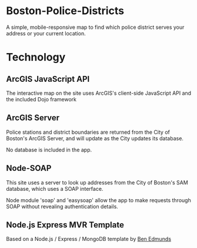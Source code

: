# Boston-Police-Districts

A simple, mobile-responsive map to find which police district serves your address or your current location.

# Technology

## ArcGIS JavaScript API

The interactive map on the site uses ArcGIS's client-side JavaScript API and the included Dojo framework

## ArcGIS Server

Police stations and district boundaries are returned from the City of Boston's ArcGIS Server, and will update as the City updates its database.

No database is included in the app.

## Node-SOAP

This site uses a server to look up addresses from the City of Boston's SAM database, which uses a SOAP interface.

Node module 'soap' and 'easysoap' allow the app to make requests through SOAP without revealing authentication details.

## Node.js Express MVR Template 

Based on a Node.js / Express / MongoDB template by [Ben Edmunds](http://benedmunds.com)